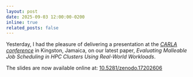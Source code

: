 ```yaml
---
layout: post
date: 2025-09-03 12:00:00-0200
inline: true
related_posts: false
---
```


Yesterday, I had the pleasure of delivering a presentation at the _[CARLA conference](https://carlaconference.org)_ in
Kingston, Jamaica, on our latest paper, *Evaluating Malleable Job Scheduling in HPC Clusters Using Real-World
Workloads*.

The slides are now available online at: [10.5281/zenodo.17202606](https://doi.org/10.5281/zenodo.17202606)
